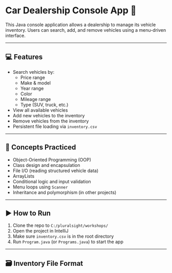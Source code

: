 # Car Dealership Console App 🚗

This Java console application allows a dealership to manage its vehicle inventory.
Users can search, add, and remove vehicles using a menu-driven interface.

---

## 💻 Features

- Search vehicles by:
  - Price range
  - Make & model
  - Year range
  - Color
  - Mileage range
  - Type (SUV, truck, etc.)
- View all available vehicles
- Add new vehicles to the inventory
- Remove vehicles from the inventory
- Persistent file loading via `inventory.csv`

---

## 🧠 Concepts Practiced

- Object-Oriented Programming (OOP)
- Class design and encapsulation
- File I/O (reading structured vehicle data)
- ArrayLists
- Conditional logic and input validation
- Menu loops using `Scanner`
- Inheritance and polymorphism (in other projects)

---

## ▶️ How to Run

1. Clone the repo to `C:/pluralsight/workshops/`
2. Open the project in IntelliJ
3. Make sure `inventory.csv` is in the root directory
4. Run `Program.java` (or `Programs.java`) to start the app

---

## 🗃️ Inventory File Format
